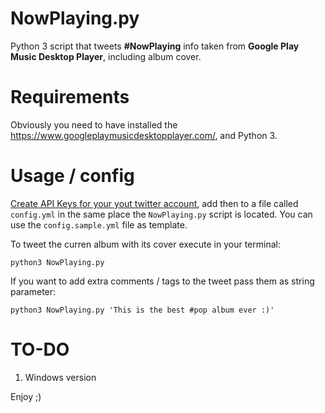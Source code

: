 # NowPlaying.py
Python 3 script that tweets **#NowPlaying** info taken from **Google Play Music Desktop Player**, including album cover.

# Requirements

Obviously you need to have installed the <https://www.googleplaymusicdesktopplayer.com/>, and Python 3.

# Usage / config

[Create API Keys for your  yout twitter account](https://dev.twitter.com/oauth/overview/application-owner-access-tokens), add then to a file called `config.yml` in the same place the `NowPlaying.py` script is located. You can use the `config.sample.yml` file as template.

To tweet the curren album with its cover execute in your terminal:

```
python3 NowPlaying.py
```

If you want to add extra comments / tags to the tweet pass them as string parameter:

```
python3 NowPlaying.py 'This is the best #pop album ever :)'
```

# TO-DO

1. Windows version

Enjoy ;)
